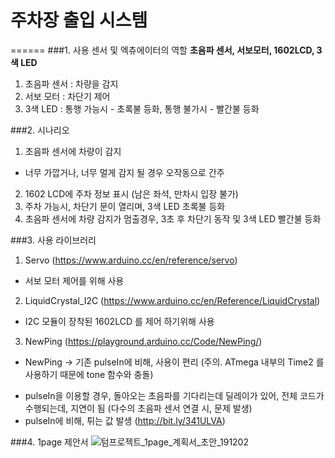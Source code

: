 # 주차장 출입 시스템
======
###1. 사용 센서 및 엑츄에이터의 역할
 **초음파 센서, 서보모터, 1602LCD, 3색 LED**
 1. 초음파 센서 : 차량을 감지
 2. 서보 모터 : 차단기 제어
 3. 3색 LED : 통행 가능시 - 초록불 등화, 통행 불가시 - 빨간불 등화

###2. 시나리오
 1. 초음파 센서에 차량이 감지
   - 너무 가깝거나, 너무 멀게 감지 될 경우 오작동으로 간주
 2. 1602 LCD에 주차 정보 표시 (남은 좌석, 만차시 입장 불가)
 3. 주차 가능시, 차단기 문이 열리며, 3색 LED 초록불 등화
 4. 초음파 센서에 차량 감지가 멈출경우, 3초 후 차단기 동작 및 3색 LED 빨간불 등화

###3. 사용 라이브러리
 1. Servo (https://www.arduino.cc/en/reference/servo)
  - 서보 모터 제어를 위해 사용
 2. LiquidCrystal_I2C (https://www.arduino.cc/en/Reference/LiquidCrystal)
  - I2C 모듈이 장착된 1602LCD 를 제어 하기위해 사용
 3. NewPing (https://playground.arduino.cc/Code/NewPing/)
  * NewPing -> 기존 pulseIn에 비해, 사용이 편리 (주의. ATmega 내부의 Time2 를 사용하기 때문에 tone 함수와 충돌)
  - pulseIn을 이용할 경우, 돌아오는 초음파를 기다리는데 딜레이가 있어, 전체 코드가 수행되는데, 지연이 됨 (다수의 초음파 센서 연결 시, 문제 발생)
  - pulseIn에 비해, 튀는 값 발생 (http://bit.ly/341ULVA) 

###4. 1page 제안서
![텀프로젝트_1page_계획서_초안_191202](https://user-images.githubusercontent.com/33712754/70391778-3f33fe80-1a1c-11ea-8b8e-23bccde4282c.png)
